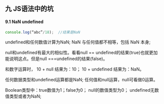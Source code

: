 


## 九 JS语法中的坑
#### 9.1 NaN undefined
```javascript
console.log(“abc”/18);  //结果是NaN
```
undefined和任何数值计算为NaN;
NaN 与任何值都不相等，包括 NaN 本身;

null和undefined有最大的相似性。看看null == undefined的结果(true)也就更加能说明这点。但是null ===undefined的结果(false)。

和数字运算时，
10 + null			结果为：10；
10 + undefined	结果为：NaN。

任何数据类型和undefined运算都是NaN;
任何值和null运算，null可看做0运算。


Boolean类型中：true数值为1；false为0；
null的数值类型为0；
undefined无数值类型或者为NaN;